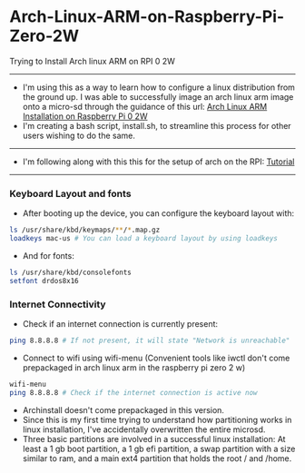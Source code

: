 # Arch-Linux-ARM-on-Raspberry-Pi-Zero-2W
Trying to Install Arch linux ARM on RPI 0 2W
- - -
- I'm using this as a way to learn how to configure a linux distribution from the ground up. I was able to successfully image an arch linux arm image onto a micro-sd through the guidance of this url: [Arch Linux ARM Installation on Raspberry Pi 0 2W](https://archlinuxarm.org/platforms/armv8/broadcom/raspberry-pi-zero-2#installation/)
- I'm creating a bash script, install.sh, to streamline this process for other users wishing to do the same.
- - - 
- I'm following along with this this for the setup of arch on the RPI: [Tutorial](https://www.freecodecamp.org/news/how-to-install-arch-linux/)
- - -
### Keyboard Layout and fonts
- After booting up the device, you can configure the keyboard layout with: 
```bash
ls /usr/share/kbd/keymaps/**/*.map.gz
loadkeys mac-us # You can load a keyboard layout by using loadkeys
```
- And for fonts:
```bash
ls /usr/share/kbd/consolefonts
setfont drdos8x16
```
### Internet Connectivity
- Check if an internet connection is currently present:
```bash
ping 8.8.8.8 # If not present, it will state "Network is unreachable"
```
- Connect to wifi using wifi-menu (Convenient tools like iwctl don't come prepackaged in arch linux arm in the raspberry pi zero 2 w)
```bash
wifi-menu
ping 8.8.8.8 # Check if the internet connection is active now

```
- Archinstall doesn't come prepackaged in this version.
- Since this is my first time trying to understand how partitioning works in linux installation, I've accidentally overwritten the entire microsd.
- Three basic partitions are involved in a successful linux installation: At least a 1 gb boot partition, a 1 gb efi partition, a swap partition with a size similar to ram, and a main ext4 partition that holds the root / and /home.
